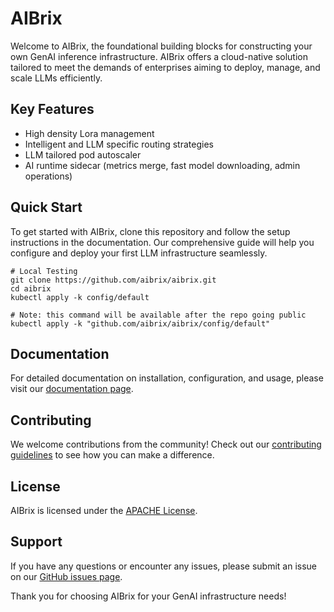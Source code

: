 # AIBrix

Welcome to AIBrix, the foundational building blocks for constructing your own GenAI inference infrastructure. AIBrix offers a cloud-native solution tailored to meet the demands of enterprises aiming to deploy, manage, and scale LLMs efficiently.

## Key Features

- High density Lora management
- Intelligent and LLM specific routing strategies
- LLM tailored pod autoscaler
- AI runtime sidecar (metrics merge, fast model downloading, admin operations)

## Quick Start

To get started with AIBrix, clone this repository and follow the setup instructions in the documentation. Our comprehensive guide will help you configure and deploy your first LLM infrastructure seamlessly.

```shell
# Local Testing
git clone https://github.com/aibrix/aibrix.git
cd aibrix
kubectl apply -k config/default
```

```shell
# Note: this command will be available after the repo going public
kubectl apply -k "github.com/aibrix/aibrix/config/default"
```

## Documentation

For detailed documentation on installation, configuration, and usage, please visit our [documentation page](https://github.com/aibrix/aibrix).

## Contributing

We welcome contributions from the community! Check out our [contributing guidelines](https://github.com/aibrix/aibrix/CONTRIBUTING.md) to see how you can make a difference.

## License

AIBrix is licensed under the [APACHE License](https://github.com/aibrix/aibrix/LICENSE.md).

## Support

If you have any questions or encounter any issues, please submit an issue on our [GitHub issues page](https://github.com/aibrix/aibrix/issues).

Thank you for choosing AIBrix for your GenAI infrastructure needs!
